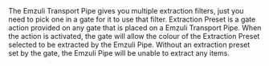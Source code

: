 <lore>
The Emzuli Transport Pipe gives you multiple extraction filters, just you need to pick one in a gate for it to use that filter.
</lore>
<no_lore>
Extraction Preset is a gate action provided on any gate that is placed on a Emzuli Transport Pipe.
</no_lore>

<chapter name="Requirements"/>
When the action is activated, the gate will allow the colour of the Extraction Preset selected to be extracted by the Emzuli Pipe.
Without an extraction preset set by the gate, the Emzuli Pipe will be unable to extract any items. 

<link to="buildcrafttransport:pipe/items_emzuli"/> 